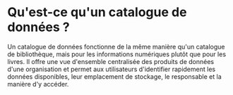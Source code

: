 # Qu'est-ce qu'un catalogue de données ?

Un catalogue de données fonctionne de la même manière qu'un catalogue de bibliothèque, mais pour les informations numériques plutôt que pour les livres.
Il offre une vue d'ensemble centralisée des produits de données d'une organisation et permet aux utilisateurs d'identifier rapidement les données disponibles, leur emplacement de stockage, le responsable et la manière d'y accéder.
